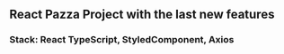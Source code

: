 ## React Pazza Project with the last new features
### Stack: React TypeScript, StyledComponent, Axios

